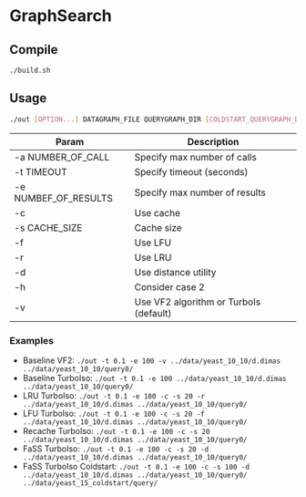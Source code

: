 # GraphSearch
## Compile
```
./build.sh
```
## Usage

```bash
./out [OPTION...] DATAGRAPH_FILE QUERYGRAPH_DIR [COLDSTART_QUERYGRAPH_DIR]
```
|Param|Description|
| ------- | ------ |
|-a NUMBER_OF_CALL | Specify max number of calls|
|-t TIMEOUT| Specify timeout (seconds)|
|-e NUMBEF_OF_RESULTS | Specify max number of results|
|-c | Use cache |
|-s CACHE_SIZE | Cache size|
|-f | Use LFU|
|-r | Use LRU|
|-d | Use distance utility|
|-h | Consider case 2 |
|-v | Use VF2 algorithm or TurboIs (default) |

### Examples
- Baseline VF2: `./out -t 0.1 -e 100 -v ../data/yeast_10_10/d.dimas ../data/yeast_10_10/query0/`
- Baseline TurboIso: `./out -t 0.1 -e 100 ../data/yeast_10_10/d.dimas ../data/yeast_10_10/query0/`
- LRU TurboIso: `./out -t 0.1 -e 100 -c -s 20 -r ../data/yeast_10_10/d.dimas ../data/yeast_10_10/query0/`
- LFU TurboIso: `./out -t 0.1 -e 100 -c -s 20 -f ../data/yeast_10_10/d.dimas ../data/yeast_10_10/query0/`
- Recache TurboIso: `./out -t 0.1 -e 100 -c -s 20  ../data/yeast_10_10/d.dimas ../data/yeast_10_10/query0/`
- FaSS TurboIso: `./out -t 0.1 -e 100 -c -s 20 -d ../data/yeast_10_10/d.dimas ../data/yeast_10_10/query0/`
- FaSS TurboIso Coldstart: `./out -t 0.1 -e 100 -c -s 100 -d ../data/yeast_10_10/d.dimas ../data/yeast_10_10/query0/ ../data/yeast_15_coldstart/query/`
